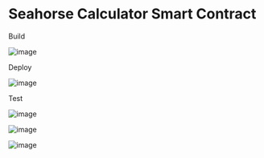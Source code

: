 # Seahorse Calculator Smart Contract 

Build 

![image](https://user-images.githubusercontent.com/55663050/197379207-4603f36a-7138-4ecf-bd71-646c2413ec4e.png)


Deploy 

![image](https://user-images.githubusercontent.com/55663050/197379234-e649d0f2-1e6e-4a2e-9a13-71b1a28910de.png)


Test

![image](https://user-images.githubusercontent.com/55663050/197379268-f3fe2206-634d-467d-a20b-06e5a06e5e4f.png)

![image](https://user-images.githubusercontent.com/55663050/197379278-67e05421-8f0e-4323-acf6-ade90f99e809.png)

![image](https://user-images.githubusercontent.com/55663050/197379310-c5918b6d-952e-4756-96b8-447061968c4a.png)


